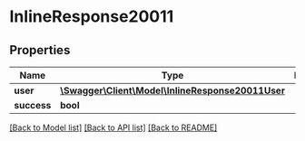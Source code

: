 # InlineResponse20011

## Properties
Name | Type | Description | Notes
------------ | ------------- | ------------- | -------------
**user** | [**\Swagger\Client\Model\InlineResponse20011User**](InlineResponse20011User.md) |  | [optional] 
**success** | **bool** |  | [optional] 

[[Back to Model list]](../../README.md#documentation-for-models) [[Back to API list]](../../README.md#documentation-for-api-endpoints) [[Back to README]](../../README.md)

